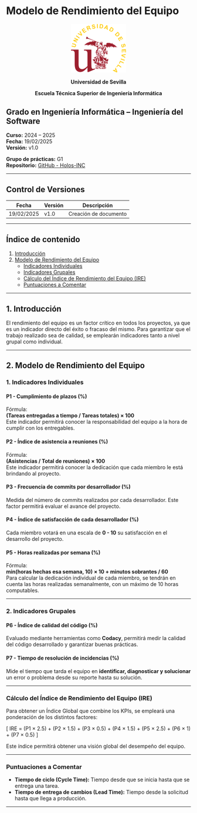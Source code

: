 # Modelo de Rendimiento del Equipo

<p align="center">
  <img src="https://raw.githubusercontent.com/Holos-INC/Docusaurus-Holos/main/static/img/universidad-de-sevilla-logo.png" alt="Universidad de Sevilla" width="150"/>
</p>
<p align="center">
  <strong>Universidad de Sevilla</strong>
</p>
<p align="center">
  <strong>Escuela Técnica Superior de Ingeniería Informática</strong>  
</p>


## Grado en Ingeniería Informática – Ingeniería del Software

**Curso:** 2024 – 2025  
**Fecha:** 19/02/2025  
**Versión:** v1.0  

**Grupo de prácticas:** G1  
**Repositorio:** [GitHub - Holos-INC](https://github.com/Holos-INC)

---


## Control de Versiones

| Fecha       | Versión | Descripción           |
|------------|---------|-----------------------|
| 19/02/2025 | v1.0    | Creación de documento |

---

## Índice de contenido
1. [Introducción](#1-introducción)
2. [Modelo de Rendimiento del Equipo](#2-modelo-de-rendimiento-del-equipo)
   - [Indicadores Individuales](#1-indicadores-individuales)
   - [Indicadores Grupales](#2-indicadores-grupales)
   - [Cálculo del Índice de Rendimiento del Equipo (IRE)](#cálculo-del-índice-de-rendimiento-del-equipo-ire)
   - [Puntuaciones a Comentar](#puntuaciones-a-comentar)

---

## 1. Introducción
El rendimiento del equipo es un factor crítico en todos los proyectos, ya que es un indicador directo del éxito o fracaso del mismo. Para garantizar que el trabajo realizado sea de calidad, se emplearán indicadores tanto a nivel grupal como individual.

---

## 2. Modelo de Rendimiento del Equipo

### 1. Indicadores Individuales

#### **P1 - Cumplimiento de plazos (%)**
Fórmula:  
**(Tareas entregadas a tiempo / Tareas totales) × 100**  
Este indicador permitirá conocer la responsabilidad del equipo a la hora de cumplir con los entregables.

#### **P2 - Índice de asistencia a reuniones (%)**
Fórmula:  
**(Asistencias / Total de reuniones) × 100**  
Este indicador permitirá conocer la dedicación que cada miembro le está brindando al proyecto.

#### **P3 - Frecuencia de commits por desarrollador (%)**
Medida del número de commits realizados por cada desarrollador. Este factor permitirá evaluar el avance del proyecto.

#### **P4 - Índice de satisfacción de cada desarrollador (%)**
Cada miembro votará en una escala de **0 - 10** su satisfacción en el desarrollo del proyecto.

#### **P5 - Horas realizadas por semana (%)**
Fórmula:  
**min(horas hechas esa semana, 10) × 10 + minutos sobrantes / 60**  
Para calcular la dedicación individual de cada miembro, se tendrán en cuenta las horas realizadas semanalmente, con un máximo de 10 horas computables.

---

### 2. Indicadores Grupales

#### **P6 - Índice de calidad del código (%)**
Evaluado mediante herramientas como **Codacy**, permitirá medir la calidad del código desarrollado y garantizar buenas prácticas.

#### **P7 - Tiempo de resolución de incidencias (%)**
Mide el tiempo que tarda el equipo en **identificar, diagnosticar y solucionar** un error o problema desde su reporte hasta su solución.

---

### Cálculo del Índice de Rendimiento del Equipo (IRE)

Para obtener un Índice Global que combine los KPIs, se empleará una ponderación de los distintos factores:

\[ IRE = (P1 × 2.5) + (P2 × 1.5) + (P3 × 0.5) + (P4 × 1.5) + (P5 × 2.5) + (P6 × 1) + (P7 × 0.5) \]

Este índice permitirá obtener una visión global del desempeño del equipo.

---

### Puntuaciones a Comentar

- **Tiempo de ciclo (Cycle Time):** Tiempo desde que se inicia hasta que se entrega una tarea.
- **Tiempo de entrega de cambios (Lead Time):** Tiempo desde la solicitud hasta que llega a producción.

---

